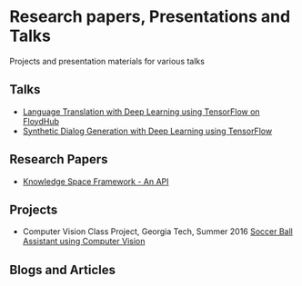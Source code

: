 # Research papers, Presentations and Talks
Projects and presentation materials for various talks

## Talks
- [Language Translation with Deep Learning using TensorFlow on FloydHub](https://github.com/syednasar/talks/tree/master/language-translation)
- [Synthetic Dialog Generation with Deep Learning using TensorFlow](https://github.com/syednasar/talks/tree/master/synthetic-dialog)

## Research Papers
- [Knowledge Space Framework - An API](https://github.com/syednasar/talks/tree/master/knowledge_space_api)

## Projects
- Computer Vision Class Project, Georgia Tech, Summer 2016 [Soccer Ball Assistant using Computer Vision](https://github.com/syednasar/talks/tree/master/comp_vision_tracking)


## Blogs and Articles
